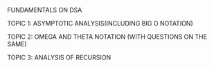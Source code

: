 FUNDAMENTALS ON DSA

TOPIC 1:  ASYMPTOTIC ANALYSIS(INCLUDING BIG O NOTATION)

TOPIC 2:  OMEGA AND THETA NOTATION (WITH QUESTIONS ON THE SAME)

TOPIC 3:  ANALYSIS OF RECURSION

